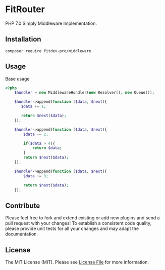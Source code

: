 # FitRouter

PHP 7.0 Simply Middleware Implementation.

## Installation

```
composer require fitdev-pro/middleware
```

## Usage

Base usage
```php
<?php
    $hundler = new MiddlewareHundler(new Resolver(), new Queue());

    $hundler->append(function ($data, $next){
       $data += 1;

       return $next($data);
    });

    $hundler->append(function ($data, $next){
        $data += 2;

        if($data > 4){
            return $data;
        }
        return $next($data);
    });

    $hundler->append(function ($data, $next){
        $data += 3;

        return $next($data);
    });
```

## Contribute

Please feel free to fork and extend existing or add new plugins and send a pull request with your changes!
To establish a consistent code quality, please provide unit tests for all your changes and may adapt the documentation.

## License

The MIT License (MIT). Please see [License File](https://github.com/fitdev-pro/middleware/blob/master/LISENCE) for more information.
